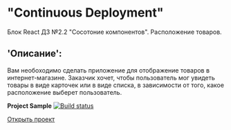 # "Continuous Deployment"  
Блок React ДЗ №2.2 "Сосотоние компонентов". Расположение товаров. 

## 'Описание':  
Вам необоходимо сделать приложение для отображение товаров в интернет-магазине. Заказчик хочет, чтобы пользователь мог увидеть товары в виде карточек или в виде списка, в зависимости от того, какое расположение выберет пользователь.

**Project Sample** [![Build status](https://ci.appveyor.com/api/projects/status/4s80aw9vg8md58rw?svg=true)](https://ci.appveyor.com/project/Gronik4/react2-2lts)  

[Открыть проект](https://gronik4.github.io/react2.2lts/)
